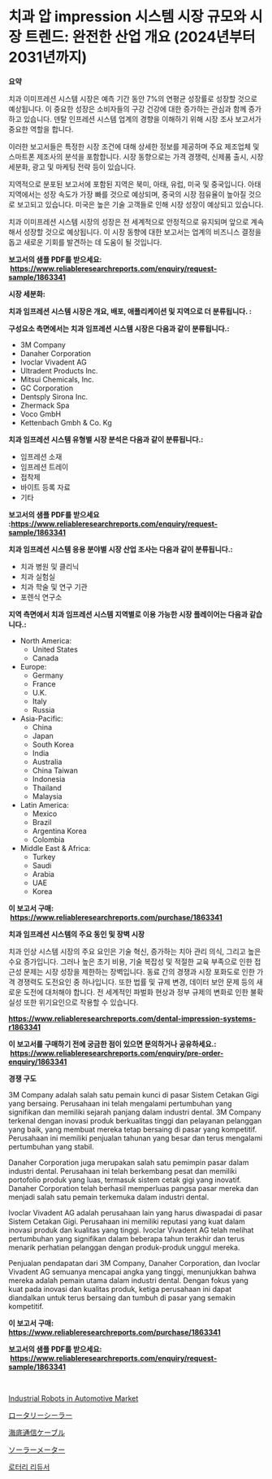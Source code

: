 <p><h1>치과 압 impression 시스템 시장 규모와 시장 트렌드: 완전한 산업 개요 (2024년부터 2031년까지)</h1></p><p><strong>요약</strong></p>
<p><p>치과 이미프레션 시스템 시장은 예측 기간 동안 7%의 연평균 성장률로 성장할 것으로 예상됩니다. 이 중요한 성장은 소비자들의 구강 건강에 대한 증가하는 관심과 함께 증가하고 있습니다. 덴탈 인프레션 시스템 업계의 경향을 이해하기 위해 시장 조사 보고서가 중요한 역할을 합니다.</p><p>이러한 보고서들은 특정한 시장 조건에 대해 상세한 정보를 제공하며 주요 제조업체 및 스마트폰 제조사의 분석을 포함합니다. 시장 동향으로는 가격 경쟁력, 신제품 출시, 시장 세분화, 광고 및 마케팅 전략 등이 있습니다.</p><p>지역적으로 분포된 보고서에 포함된 지역은 북미, 아태, 유럽, 미국 및 중국입니다. 아태 지역에서는 성장 속도가 가장 빠를 것으로 예상되며, 중국의 시장 점유율이 높아질 것으로 보고되고 있습니다. 미국은 높은 기술 고객들로 인해 시장 성장이 예상되고 있습니다.</p><p>치과 이미프레션 시스템 시장의 성장은 전 세계적으로 안정적으로 유지되며 앞으로 계속해서 성장할 것으로 예상됩니다. 이 시장 동향에 대한 보고서는 업계의 비즈니스 결정을 돕고 새로운 기회를 발견하는 데 도움이 될 것입니다.</p></p>
<p><strong>보고서의 샘플 PDF를 받으세요: &nbsp;<a href="https://www.reliableresearchreports.com/enquiry/request-sample/1863341">https://www.reliableresearchreports.com/enquiry/request-sample/1863341</a></strong></p>
<p><strong>시장 세분화:</strong></p>
<p><strong> 치과 임프레션 시스템 시장은 개요, 배포, 애플리케이션 및 지역으로 더 분류됩니다. :</strong></p>
<p><strong>구성요소 측면에서는 치과 임프레션 시스템 시장은 다음과 같이 분류됩니다.:</strong></p>
<p><ul><li>3M Company</li><li>Danaher Corporation</li><li>Ivoclar Vivadent AG</li><li>Ultradent Products Inc.</li><li>Mitsui Chemicals, Inc.</li><li>GC Corporation</li><li>Dentsply Sirona Inc.</li><li>Zhermack Spa</li><li>Voco GmbH</li><li>Kettenbach Gmbh & Co. Kg</li></ul></p>
<p><strong> 치과 임프레션 시스템 유형별 시장 분석은 다음과 같이 분류됩니다.:</strong></p>
<p><ul><li>임프레션 소재</li><li>임프레션 트레이</li><li>접착제</li><li>바이트 등록 자료</li><li>기타</li></ul></p>
<p><strong>보고서의 샘플 PDF를 받으세요 :<a href="https://www.reliableresearchreports.com/enquiry/request-sample/1863341">https://www.reliableresearchreports.com/enquiry/request-sample/1863341</a></strong></p>
<p><strong> 치과 임프레션 시스템 응용 분야별 시장 산업 조사는 다음과 같이 분류됩니다.:</strong></p>
<p><ul><li>치과 병원 및 클리닉</li><li>치과 실험실</li><li>치과 학술 및 연구 기관</li><li>포렌식 연구소</li></ul></p>
<p><strong>지역 측면에서 치과 임프레션 시스템 지역별로 이용 가능한 시장 플레이어는 다음과 같습니다.:</strong></p>
<p><ul>
    <li>
        North America:
        <ul>
            <li>United States</li>
            <li>Canada</li>
        </ul>
    </li>
    <li>
        Europe:
        <ul>
            <li>Germany</li>
            <li>France</li>
            <li>U.K.</li>
            <li>Italy</li>
            <li>Russia</li>
        </ul>
    </li>
    <li>
        Asia-Pacific:
        <ul>
            <li>China</li>
            <li>Japan</li>
            <li>South Korea</li>
            <li>India</li>
            <li>Australia</li>
            <li>China Taiwan</li>
            <li>Indonesia</li>
            <li>Thailand</li>
            <li>Malaysia</li>
        </ul>
    </li>
    <li>
        Latin America:
        <ul>
            <li>Mexico</li>
            <li>Brazil</li>
            <li>Argentina Korea</li>
            <li>Colombia</li>
        </ul>
    </li>
    <li>
        Middle East & Africa:
        <ul>
            <li>Turkey</li>
            <li>Saudi</li>
            <li>Arabia</li>
            <li>UAE</li>
            <li>Korea</li>
        </ul>
    </li>
    </ul></p>
<p><strong>이 보고서 구매: &nbsp;<a href="https://www.reliableresearchreports.com/purchase/1863341">https://www.reliableresearchreports.com/purchase/1863341</a></strong></p>
<p><strong>치과 임프레션 시스템의 주요 동인 및 장벽 시장</strong></p>
<p><p>치과 인상 시스템 시장의 주요 요인은 기술 혁신, 증가하는 치아 관리 의식, 그리고 높은 수요 증가입니다. 그러나 높은 초기 비용, 기술 복잡성 및 적절한 교육 부족으로 인한 접근성 문제는 시장 성장을 제한하는 장벽입니다. 동료 간의 경쟁과 시장 포화도로 인한 가격 경쟁력도 도전요인 중 하나입니다. 또한 법률 및 규제 변경, 데이터 보안 문제 등의 새로운 도전에 대처해야 합니다. 전 세계적인 파벌화 현상과 정부 규제의 변화로 인한 불확실성 또한 위기요인으로 작용할 수 있습니다.</p></p>
<p><strong><a href="https://www.reliableresearchreports.com/dental-impression-systems-r1863341">https://www.reliableresearchreports.com/dental-impression-systems-r1863341</a></strong></p>
<p><strong>이 보고서를 구매하기 전에 궁금한 점이 있으면 문의하거나 공유하세요.: &nbsp;<a href="https://www.reliableresearchreports.com/enquiry/pre-order-enquiry/1863341">https://www.reliableresearchreports.com/enquiry/pre-order-enquiry/1863341</a></strong></p>
<p><strong>경쟁 구도</strong></p>
<p><p>3M Company adalah salah satu pemain kunci di pasar Sistem Cetakan Gigi yang bersaing. Perusahaan ini telah mengalami pertumbuhan yang signifikan dan memiliki sejarah panjang dalam industri dental. 3M Company terkenal dengan inovasi produk berkualitas tinggi dan pelayanan pelanggan yang baik, yang membuat mereka tetap bersaing di pasar yang kompetitif. Perusahaan ini memiliki penjualan tahunan yang besar dan terus mengalami pertumbuhan yang stabil.</p><p>Danaher Corporation juga merupakan salah satu pemimpin pasar dalam industri dental. Perusahaan ini telah berkembang pesat dan memiliki portofolio produk yang luas, termasuk sistem cetak gigi yang inovatif. Danaher Corporation telah berhasil memperluas pangsa pasar mereka dan menjadi salah satu pemain terkemuka dalam industri dental.</p><p>Ivoclar Vivadent AG adalah perusahaan lain yang harus diwaspadai di pasar Sistem Cetakan Gigi. Perusahaan ini memiliki reputasi yang kuat dalam inovasi produk dan kualitas yang tinggi. Ivoclar Vivadent AG telah melihat pertumbuhan yang signifikan dalam beberapa tahun terakhir dan terus menarik perhatian pelanggan dengan produk-produk unggul mereka.</p><p>Penjualan pendapatan dari 3M Company, Danaher Corporation, dan Ivoclar Vivadent AG semuanya mencapai angka yang tinggi, menunjukkan bahwa mereka adalah pemain utama dalam industri dental. Dengan fokus yang kuat pada inovasi dan kualitas produk, ketiga perusahaan ini dapat diandalkan untuk terus bersaing dan tumbuh di pasar yang semakin kompetitif.</p></p>
<p><strong>이 보고서 구매: &nbsp; <a href="https://www.reliableresearchreports.com/purchase/1863341">https://www.reliableresearchreports.com/purchase/1863341</a></strong></p>
<p><strong>보고서의 샘플 PDF를 받으세요: &nbsp;<a href="https://www.reliableresearchreports.com/enquiry/request-sample/1863341">https://www.reliableresearchreports.com/enquiry/request-sample/1863341</a></strong><strong></strong></p>
<p>&nbsp;</p>
<p><p><a href="https://github.com/markusgodoy/Market-Research-Report-List-3/blob/main/industrial-robots-in-automotive-market.md">Industrial Robots in Automotive Market</a></p><p><a href="https://github.com/VinceMarvin1/Market-Research-Report-List-1/blob/main/735241845037.md">ロータリーシーラー</a></p><p><a href="https://github.com/ihabdkwlxs948/Market-Research-Report-List-1/blob/main/804043445038.md">海底通信ケーブル</a></p><p><a href="https://medium.com/@reyeshowell655/%E5%A4%AA%E9%99%BD%E5%85%89%E7%99%BA%E9%9B%BB%E3%83%A1%E3%83%BC%E3%82%BF%E3%83%BC%E5%B8%82%E5%A0%B4-%E7%A8%AE%E9%A1%9E-%E7%94%A8%E9%80%94-%E5%9C%B0%E7%90%86%E3%81%AB%E3%82%88%E3%82%8B%E5%8C%85%E6%8B%AC%E7%9A%84%E3%81%AA%E8%A9%95%E4%BE%A1-4c180c60e7bf">ソーラーメーター</a></p><p><a href="https://medium.com/@stanleylyittle554467/%EB%A1%9C%ED%84%B0%EB%A6%AC-%EA%B0%90%EC%86%8D%EA%B8%B0-%EC%8B%9C%EC%9E%A5%EC%9D%80-%EC%8B%9C%EC%9E%A5-%EC%A0%90%EC%9C%A0%EC%9C%A8-%EA%B7%9C%EB%AA%A8-%EB%B0%8F-2031%EB%85%84%EA%B9%8C%EC%A7%80%EC%9D%98-%EC%98%88%EC%83%81-%EC%98%88%EC%B8%A1%EC%97%90-%EC%B4%88%EC%A0%90%EC%9D%84-%EB%A7%9E%EC%B6%A5%EB%8B%88%EB%8B%A4-2b6b53a2fb07">로터리 리듀서</a></p></p>
